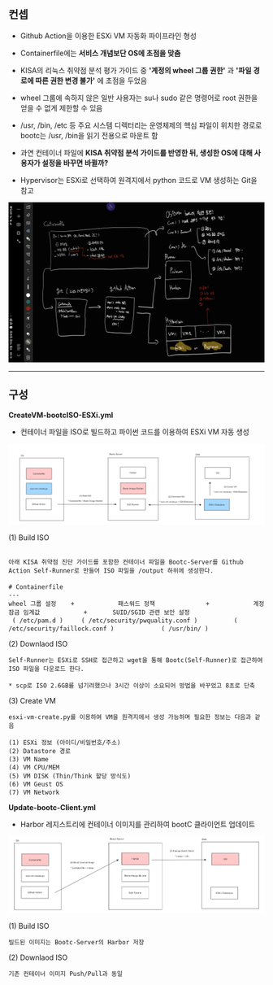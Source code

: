 ## 컨셉
- Github Action을 이용한 ESXi VM 자동화 파이프라인 형성

- Containerfile에는 **서비스 개념보단 OS에 초점을 맞춤**

- KISA의 리눅스 취약점 분석 평가 가이드 중 **'계정의 wheel 그룹 권한'** 과 **'파일 경로에 따른 권한 변경 불가'** 에 초점을 두었음

- wheel 그룹에 속하지 않은 일반 사용자는 su나 sudo 같은 명령어로 root 권한을 얻을 수 없게 제한할 수 있음

- /usr, /bin, /etc 등 주요 시스템 디렉터리는 운영체제의 핵심 파일이 위치한 경로로 bootc는 /usr, /bin을 읽기 전용으로 마운트 함

- 과연 컨테이너 파일에 **KISA 취약점 분석 가이드를 반영한 뒤, 생성한 OS에 대해 사용자가 설정을 바꾸면 바뀔까?**

- Hypervisor는 ESXi로 선택하여 원격지에서 python 코드로 VM 생성하는 Git을 참고  
<img src="IMAGES/Screenshot_20250615_183810_Samsung Notes.jpg" width="1000"/>



---

## 구성
**CreateVM-bootcISO-ESXi.yml**
- 컨테이너 파일을 ISO로 빌드하고 파이썬 코드를 이용하여 ESXi VM 자동 생성 

![alt text](IMAGES/image.png)

  (1) Build ISO
  ```
  
  아래 KISA 취약점 진단 가이드를 포함한 컨테이너 파일을 Bootc-Server를 Github Action Self-Runner로 만들어 ISO 파일을 /output 하위에 생성한다.  
  
  # Containerfile
  ---
  wheel 그룹 설정    +            패스워드 정책              +            계정 잠금 임계값            +       SUID/SGID 관련 보안 설정
   ( /etc/pam.d )     ( /etc/security/pwquality.conf )          ( /etc/security/faillock.conf )             ( /usr/bin/ )
  ```
  (2) Downlaod ISO
  ```
  Self-Runner는 ESXi로 SSH로 접근하고 wget을 통해 Bootc(Self-Runner)로 접근하여 ISO 파일을 다운로드 한다.

  * scp로 ISO 2.6GB를 넘기려했으나 3시간 이상이 소요되어 방법을 바꾸었고 8초로 단축 
  ```
  (3) Create VM
  ```
  esxi-vm-create.py를 이용하여 VM을 원격지에서 생성 가능하며 필요한 정보는 다음과 같음

  (1) ESXi 정보 (아이디/비밀번호/주소)
  (2) Datastore 경로
  (3) VM Name
  (4) VM CPU/MEM
  (5) VM DISK (Thin/Think 할당 방식도)
  (6) VM Geust OS 
  (7) VM Network
  ```


**Update-bootc-Client.yml**
- Harbor 레지스트리에 컨테이너 이미지를 관리하여 bootC 클라이언트 업데이트 

![alt text](IMAGES/image-1.png)

(1) Build ISO
  ```
  빌드된 이미지는 Bootc-Server의 Harbor 저장
  ```
  (2) Downlaod ISO
  ```
  기존 컨테이너 이미지 Push/Pull과 동일
  ```
